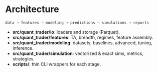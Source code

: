 # Architecture

```
data → features → modeling → predictions → simulations → reports
```

- **src/quant_trader/io**: loaders and storage (Parquet).
- **src/quant_trader/features**: TA, breadth, regimes, feature assembly.
- **src/quant_trader/modeling**: datasets, baselines, advanced, tuning, inference.
- **src/quant_trader/simulation**: vectorized & exact sims, metrics, strategies.
- **scripts/**: thin CLI wrappers for each stage.
